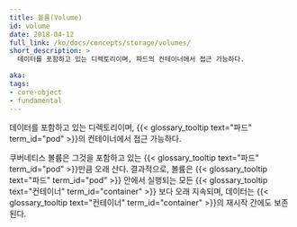 ```yaml
---
title: 볼륨(Volume)
id: volume
date: 2018-04-12
full_link: /ko/docs/concepts/storage/volumes/
short_description: >
  데이터를 포함하고 있는 디렉토리이며, 파드의 컨테이너에서 접근 가능하다.

aka: 
tags:
- core-object
- fundamental
---
```

 데이터를 포함하고 있는 디렉토리이며, {{< glossary_tooltip text="파드" term_id="pod" >}}의 컨테이너에서 접근 가능하다.

<!--more--> 

쿠버네티스 볼륨은 그것을 포함하고 있는 {{< glossary_tooltip text="파드" term_id="pod" >}}만큼 오래 산다. 결과적으로, 볼륨은 {{< glossary_tooltip text="파드" term_id="pod" >}} 안에서 실행되는 모든 {{< glossary_tooltip text="컨테이너" term_id="container" >}} 보다 오래 지속되며, 데이터는 {{< glossary_tooltip text="컨테이너" term_id="container" >}}의 재시작 간에도 보존된다.

